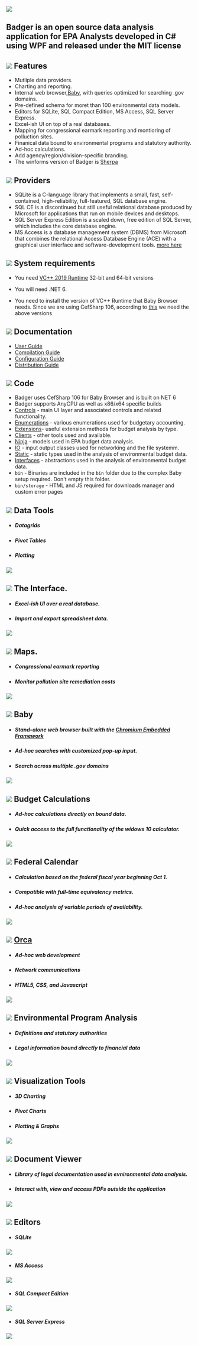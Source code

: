 ﻿![](https://github.com/KarmaScripter/Badger/blob/main/Resources/Assets/GitHubImages/Badger.png)

## Badger is an open source data analysis application for EPA Analysts developed in C# using WPF and released under the MIT license
####

## ![](https://github.com/KarmaScripter/Badger/blob/main/Resources/Assets/GitHubImages/features.png) Features

- Mutliple data providers.
- Charting and reporting.
- Internal web browser,[Baby](https://github.com/KarmaScripter/Baby/blob/main/README.md),  with queries optimized for searching .gov domains.
- Pre-defined schema for moret than 100 environmental data models.
- Editors for SQLite, SQL Compact Edition, MS Access, SQL Server Express.
- Excel-ish UI on top of a real databases.
- Mapping for congressional earmark reporting and montioring of polluction sites.
- Finanical data bound to environmental programs and statutory authority.
- Ad-hoc calculations.
- Add agency/region/division-specific branding.
- The winforms version of Badger is [Sherpa](https://github.com/KarmaScripter/Sherpa?tab=readme-ov-file) 

## ![](https://github.com/KarmaScripter/Badger/blob/main/Resources/Assets/GitHubImages/Providers.png) Providers

- SQLite is a C-language library that implements a small, fast, self-contained, high-reliability, full-featured, SQL database engine. 
- SQL CE is a discontinued but still useful relational database produced by Microsoft for applications that run on mobile devices and desktops. 
- SQL Server Express Edition is a scaled down, free edition of SQL Server, which includes the core database engine.
- MS Access is a database management system (DBMS) from Microsoft that combines the relational Access Database Engine (ACE) with a graphical user interface and software-development tools. [more here](https://www.microsoft.com/en-us/microsoft-365/access)


## ![](https://github.com/KarmaScripter/Badger/blob/main/Resources/Assets/GitHubImages/system_requirements.png) System requirements

- You need [VC++ 2019 Runtime](https://aka.ms/vs/17/release/vc_redist.x64.exe) 32-bit and 64-bit versions

- You will need .NET 6.

- You need to install the version of VC++ Runtime that Baby Browser needs. Since we are using CefSharp 106, according to [this](https://github.com/cefsharp/CefSharp/#release-branches) we need the above versions



## ![](https://github.com/KarmaScripter/Badger/blob/main/Resources/Assets/GitHubImages/documentation.png) Documentation

- [User Guide](Resources/Github/Users.md)
- [Compilation Guide](Resources/Github/Compilation.md)
- [Configuration Guide](Resources/Github/Configuration.md)
- [Distribution Guide](Resources/Github/Distribution.md)


## ![](https://github.com/KarmaScripter/Badger/blob/main/Resources/Assets/GitHubImages/csharp.png) Code

- Badger uses CefSharp 106 for Baby Browser and is built on NET 6
- Badger supports AnyCPU as well as x86/x64 specific builds
- [Controls](https://github.com/KarmaScripter/Badger/tree/main/Controls) - main UI layer and associated controls and related functionality.
- [Enumerations](https://github.com/KarmaScripter/Badger/tree/main/Enumerations) - various enumerations used for budgetary accounting.
- [Extensions](https://github.com/KarmaScripter/Badger/tree/main/Extensions)- useful extension methods for budget analysis by type.
- [Clients](https://github.com/KarmaScripter/Badger/tree/main/Clients) - other tools used and available.
- [Ninja](https://github.com/KarmaScripter/Badger/tree/main/Ninja) - models used in EPA budget data analysis.
- [IO](https://github.com/KarmaScripter/Badger/tree/main/IO) - input output classes used for networking and the file systemm.
- [Static](https://github.com/KarmaScripter/Badger/tree/main/Static) - static types used in the analysis of environmental budget data.
- [Interfaces](https://github.com/KarmaScripter/Badger/tree/Interfaces) - abstractions used in the analysis of environmental budget data.
- `bin` - Binaries are included in the `bin` folder due to the complex Baby setup required. Don't empty this folder.
- `bin/storage` - HTML and JS required for downloads manager and custom error pages

## ![](https://github.com/KarmaScripter/Badger/blob/main/Resources/Assets/GitHubImages/tools.png)  Data Tools
- ##### Datagrids
- ##### Pivot Tables
- ##### Plotting
![](https://github.com/KarmaScripter/BudgetExecution/blob/main/Resources/Assets/GitHubImages/Datagrid.gif)

## ![](https://github.com/KarmaScripter/Badger/blob/main/Resources/Assets/GitHubImages/excel.png) The Interface.
- ##### Excel-ish UI over a real database.
- ##### Import and export spreadsheet data.
![](https://github.com/KarmaScripter/BudgetExecution/blob/main/Resources/Assets/GitHubImages/ExcelUserInterface.gif)

## ![](https://github.com/KarmaScripter/Badger/blob/main/Resources/Assets/GitHubImages/Maps.png) Maps.
- ##### Congressional earmark reporting
- ##### Monitor pollution site remediation costs
![](https://github.com/KarmaScripter/BudgetExecution/blob/main/Resources/Assets/GitHubImages/Map.gif)

## ![](https://github.com/KarmaScripter/Badger/blob/main/Resources/Assets/GitHubImages/baby.png) Baby 
- ##### Stand-alone web browser built with the [Chromium Embedded Framework](https://en.wikipedia.org/wiki/Chromium_Embedded_Framework)
- ##### Ad-hoc searches with customized pop-up input.
- ##### Search across multiple .gov domains
![](https://github.com/KarmaScripter/Baby/blob/main/Properties/Images/Overview.gif)

## ![](https://github.com/KarmaScripter/Badger/blob/main/Resources/Assets/GitHubImages/Calculation.png) Budget Calculations 
- ##### Ad-hoc calculations directly on bound data.
- ##### Quick access to the full functionality of the widows 10 calculator.

![](https://github.com/KarmaScripter/BudgetExecution/blob/main/Resources/Assets/GitHubImages/Calculator.gif)

## ![](https://github.com/KarmaScripter/Badger/blob/main/Resources/Assets/GitHubImages/calendar.png) Federal Calendar
- ##### Calculation based on the federal fiscal year beginning Oct 1.
- ##### Compatible with full-time equivalency metrics.
- ##### Ad-hoc analysis of variable periods of availability.
![](https://github.com/KarmaScripter/BudgetExecution/blob/main/Resources/Assets/GitHubImages/FiscalYear.gif)

## ![](https://github.com/KarmaScripter/Badger/blob/main/Resources/Assets/GitHubImages/web.png) [Orca](https://github.com/KarmaScripter/Orca)
- ##### Ad-hoc web development
- ##### Network communications
- ##### HTML5, CSS, and Javascript
  
![](https://github.com/KarmaScripter/Orca/blob/main/etc/github/Overview.gif)
   
## ![](https://github.com/KarmaScripter/Badger/blob/main/Resources/Assets/GitHubImages/epa.png) Environmental Program Analysis
- ##### Definitions and statutory authorities
- ##### Legal information bound directly to financial data

![](https://github.com/KarmaScripter/BudgetExecution/blob/main/Resources/Assets/GitHubImages/EnvironmentalPrograms.gif)

## ![](https://github.com/KarmaScripter/Badger/blob/main/Resources/Assets/GitHubImages/Analysis.png) Visualization Tools
- ##### 3D Charting
- ##### Pivot Charts
- ##### Plotting & Graphs
  
![](https://github.com/KarmaScripter/BudgetExecution/blob/main/Resources/Assets/GitHubImages/Charts.gif)


## ![](https://github.com/KarmaScripter/Badger/blob/main/Resources/Assets/GitHubImages/document.png) Document Viewer
- ##### Library of legal documentation used in evnironmental data analysis.
- ##### Interact with, view and access PDFs outside the application
![](https://github.com/KarmaScripter/BudgetExecution/blob/main/Resources/Assets/GitHubImages/Guidance.gif)



## ![](https://github.com/KarmaScripter/Badger/blob/main/Resources/Assets/GitHubImages/sql.png) Editors

- ##### SQLite

![](https://github.com/KarmaScripter/BudgetExecution/blob/main/Resources/Assets/GitHubImages/SQLite.gif)

- ##### MS Access

![](https://github.com/KarmaScripter/BudgetExecution/blob/main/Resources/Assets/GitHubImages/Access.gif)

- ##### SQL Compact Edition

![](https://github.com/KarmaScripter/BudgetExecution/blob/main/Resources/Assets/GitHubImages/SqlCe.gif)

- ##### SQL Server Express

![](https://github.com/KarmaScripter/BudgetExecution/blob/main/Resources/Assets/GitHubImages/SqlServer.gif)



